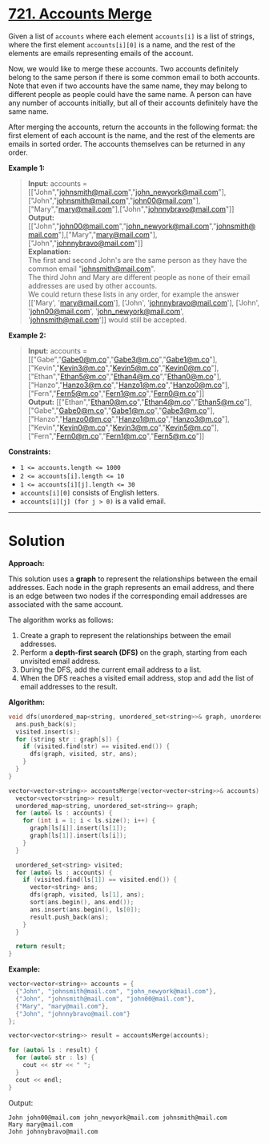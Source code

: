 # [721. Accounts Merge](https://leetcode.com/problems/accounts-merge/)

Given a list of `accounts` where each element `accounts[i]` is a list of strings, where the first element `accounts[i][0]` is a name, and the rest of the elements are emails representing emails of the account.

Now, we would like to merge these accounts. Two accounts definitely belong to the same person if there is some common email to both accounts. Note that even if two accounts have the same name, they may belong to different people as people could have the same name. A person can have any number of accounts initially, but all of their accounts definitely have the same name.

After merging the accounts, return the accounts in the following format: the first element of each account is the name, and the rest of the elements are emails in sorted order. The accounts themselves can be returned in any order.

**Example 1:**

>**Input:** accounts = [["John","johnsmith@mail.com","john_newyork@mail.com"],["John","johnsmith@mail.com","john00@mail.com"],["Mary","mary@mail.com"],["John","johnnybravo@mail.com"]]<br>
**Output:** [["John","john00@mail.com","john_newyork@mail.com","johnsmith@mail.com"],["Mary","mary@mail.com"],["John","johnnybravo@mail.com"]]<br>
**Explanation:**<br>
The first and second John's are the same person as they have the common email "johnsmith@mail.com".<br>
The third John and Mary are different people as none of their email addresses are used by other accounts.<br>
We could return these lists in any order, for example the answer [['Mary', 'mary@mail.com'], ['John', 'johnnybravo@mail.com'], 
['John', 'john00@mail.com', 'john_newyork@mail.com', 'johnsmith@mail.com']] would still be accepted.

**Example 2:**

>**Input:** accounts = [["Gabe","Gabe0@m.co","Gabe3@m.co","Gabe1@m.co"],["Kevin","Kevin3@m.co","Kevin5@m.co","Kevin0@m.co"],["Ethan","Ethan5@m.co","Ethan4@m.co","Ethan0@m.co"],["Hanzo","Hanzo3@m.co","Hanzo1@m.co","Hanzo0@m.co"],["Fern","Fern5@m.co","Fern1@m.co","Fern0@m.co"]]<br>
**Output:** [["Ethan","Ethan0@m.co","Ethan4@m.co","Ethan5@m.co"],["Gabe","Gabe0@m.co","Gabe1@m.co","Gabe3@m.co"],["Hanzo","Hanzo0@m.co","Hanzo1@m.co","Hanzo3@m.co"],["Kevin","Kevin0@m.co","Kevin3@m.co","Kevin5@m.co"],["Fern","Fern0@m.co","Fern1@m.co","Fern5@m.co"]]
 

**Constraints:**

- `1 <= accounts.length <= 1000`
- `2 <= accounts[i].length <= 10`
- `1 <= accounts[i][j].length <= 30`
- `accounts[i][0]` consists of English letters.
- `accounts[i][j] (for j > 0)` is a valid email.
---
# Solution

**Approach:**

This solution uses a **graph** to represent the relationships between the email addresses. Each node in the graph represents an email address, and there is an edge between two nodes if the corresponding email addresses are associated with the same account.

The algorithm works as follows:

1. Create a graph to represent the relationships between the email addresses.
2. Perform a **depth-first search (DFS)** on the graph, starting from each unvisited email address.
3. During the DFS, add the current email address to a list.
4. When the DFS reaches a visited email address, stop and add the list of email addresses to the result.

**Algorithm:**

```c++
void dfs(unordered_map<string, unordered_set<string>>& graph, unordered_set<string>& visited, string s, vector<string>& ans) {
  ans.push_back(s);
  visited.insert(s);
  for (string str : graph[s]) {
    if (visited.find(str) == visited.end()) {
      dfs(graph, visited, str, ans);
    }
  }
}

vector<vector<string>> accountsMerge(vector<vector<string>>& accounts) {
  vector<vector<string>> result;
  unordered_map<string, unordered_set<string>> graph;
  for (auto& ls : accounts) {
    for (int i = 1; i < ls.size(); i++) {
      graph[ls[i]].insert(ls[1]);
      graph[ls[1]].insert(ls[i]);
    }
  }

  unordered_set<string> visited;
  for (auto& ls : accounts) {
    if (visited.find(ls[1]) == visited.end()) {
      vector<string> ans;
      dfs(graph, visited, ls[1], ans);
      sort(ans.begin(), ans.end());
      ans.insert(ans.begin(), ls[0]);
      result.push_back(ans);
    }
  }

  return result;
}
```

**Example:**

```c++
vector<vector<string>> accounts = {
  {"John", "johnsmith@mail.com", "john_newyork@mail.com"},
  {"John", "johnsmith@mail.com", "john00@mail.com"},
  {"Mary", "mary@mail.com"},
  {"John", "johnnybravo@mail.com"}
};

vector<vector<string>> result = accountsMerge(accounts);

for (auto& ls : result) {
  for (auto& str : ls) {
    cout << str << " ";
  }
  cout << endl;
}
```

Output:

```
John john00@mail.com john_newyork@mail.com johnsmith@mail.com
Mary mary@mail.com
John johnnybravo@mail.com
```